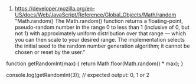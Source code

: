 1. https://developer.mozilla.org/en-US/docs/Web/JavaScript/Reference/Global_Objects/Math/random
   "Math.random()
   The Math.random() function returns a floating-point, pseudo-random number in the range 0 to less than 1 (inclusive of 0, but not 1) with approximately uniform distribution over that range — which you can then scale to your desired range. The implementation selects the initial seed to the random number generation algorithm; it cannot be chosen or reset by the user."

function getRandomInt(max) {
return Math.floor(Math.random() \* max);
}

console.log(getRandomInt(3));
// expected output: 0, 1 or 2
